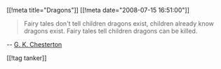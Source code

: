 [[!meta  title="Dragons"]]
[[!meta  date="2008-07-15 16:51:00"]]
<blockquote>Fairy tales don't tell children dragons exist, children already know dragons exist. Fairy tales tell children dragons can be killed.</blockquote>
-- <a href="http://en.wikipedia.org/wiki/G._K._Chesterton">G. K. Chesterton</a>

[[!tag  tanker]]